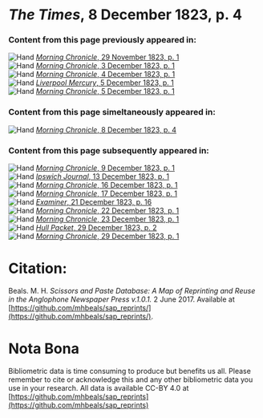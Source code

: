# *The Times*, 8 December 1823, p. 4  
  
### Content from this page previously appeared in:  
![Hand](http://scissorsandpaste.net/wp-content/uploads/2017/06/smallhandpointer.png) [*Morning Chronicle*, 29 November 1823, p. 1](https://mhbeals.github.io/sap_html/Morning-Chronicle/Morning-Chronicle-29-November-1823-p-1)  
![Hand](http://scissorsandpaste.net/wp-content/uploads/2017/06/smallhandpointer.png) [*Morning Chronicle*, 3 December 1823, p. 1](https://mhbeals.github.io/sap_html/Morning-Chronicle/Morning-Chronicle-3-December-1823-p-1)  
![Hand](http://scissorsandpaste.net/wp-content/uploads/2017/06/smallhandpointer.png) [*Morning Chronicle*, 4 December 1823, p. 1](https://mhbeals.github.io/sap_html/Morning-Chronicle/Morning-Chronicle-4-December-1823-p-1)  
![Hand](http://scissorsandpaste.net/wp-content/uploads/2017/06/smallhandpointer.png) [*Liverpool Mercury*, 5 December 1823, p. 1](https://mhbeals.github.io/sap_html/Liverpool-Mercury/Liverpool-Mercury-5-December-1823-p-1)  
![Hand](http://scissorsandpaste.net/wp-content/uploads/2017/06/smallhandpointer.png) [*Morning Chronicle*, 5 December 1823, p. 1](https://mhbeals.github.io/sap_html/Morning-Chronicle/Morning-Chronicle-5-December-1823-p-1)  
  
### Content from this page simeltaneously appeared in:  
![Hand](http://scissorsandpaste.net/wp-content/uploads/2017/06/smallhandpointer.png) [*Morning Chronicle*, 8 December 1823, p. 4](https://mhbeals.github.io/sap_html/Morning-Chronicle/Morning-Chronicle-8-December-1823-p-4)  
  
### Content from this page subsequently appeared in:  
![Hand](http://scissorsandpaste.net/wp-content/uploads/2017/06/smallhandpointer.png) [*Morning Chronicle*, 9 December 1823, p. 1](https://mhbeals.github.io/sap_html/Morning-Chronicle/Morning-Chronicle-9-December-1823-p-1)  
![Hand](http://scissorsandpaste.net/wp-content/uploads/2017/06/smallhandpointer.png) [*Ipswich Journal*, 13 December 1823, p. 1](https://mhbeals.github.io/sap_html/Ipswich-Journal/Ipswich-Journal-13-December-1823-p-1)  
![Hand](http://scissorsandpaste.net/wp-content/uploads/2017/06/smallhandpointer.png) [*Morning Chronicle*, 16 December 1823, p. 1](https://mhbeals.github.io/sap_html/Morning-Chronicle/Morning-Chronicle-16-December-1823-p-1)  
![Hand](http://scissorsandpaste.net/wp-content/uploads/2017/06/smallhandpointer.png) [*Morning Chronicle*, 17 December 1823, p. 1](https://mhbeals.github.io/sap_html/Morning-Chronicle/Morning-Chronicle-17-December-1823-p-1)  
![Hand](http://scissorsandpaste.net/wp-content/uploads/2017/06/smallhandpointer.png) [*Examiner*, 21 December 1823, p. 16](https://mhbeals.github.io/sap_html/Examiner/Examiner-21-December-1823-p-16)  
![Hand](http://scissorsandpaste.net/wp-content/uploads/2017/06/smallhandpointer.png) [*Morning Chronicle*, 22 December 1823, p. 1](https://mhbeals.github.io/sap_html/Morning-Chronicle/Morning-Chronicle-22-December-1823-p-1)  
![Hand](http://scissorsandpaste.net/wp-content/uploads/2017/06/smallhandpointer.png) [*Morning Chronicle*, 23 December 1823, p. 1](https://mhbeals.github.io/sap_html/Morning-Chronicle/Morning-Chronicle-23-December-1823-p-1)  
![Hand](http://scissorsandpaste.net/wp-content/uploads/2017/06/smallhandpointer.png) [*Hull Packet*, 29 December 1823, p. 2](https://mhbeals.github.io/sap_html/Hull-Packet/Hull-Packet-29-December-1823-p-2)  
![Hand](http://scissorsandpaste.net/wp-content/uploads/2017/06/smallhandpointer.png) [*Morning Chronicle*, 29 December 1823, p. 1](https://mhbeals.github.io/sap_html/Morning-Chronicle/Morning-Chronicle-29-December-1823-p-1)  


# Citation: 

Beals. M. H. *Scissors and Paste Database: A Map of Reprinting and Reuse in the Anglophone Newspaper Press v.1.0.1.* 2 June 2017. Available at [https://github.com/mhbeals/sap_reprints/](https://github.com/mhbeals/sap_reprints/). 

# Nota Bona

Bibliometric data is time consuming to produce but benefits us all. Please remember to cite or acknowledge this and any other bibliometric data you use in your research. All data is available CC-BY 4.0 at [https://github.com/mhbeals/sap_reprints](https://github.com/mhbeals/sap_reprints)